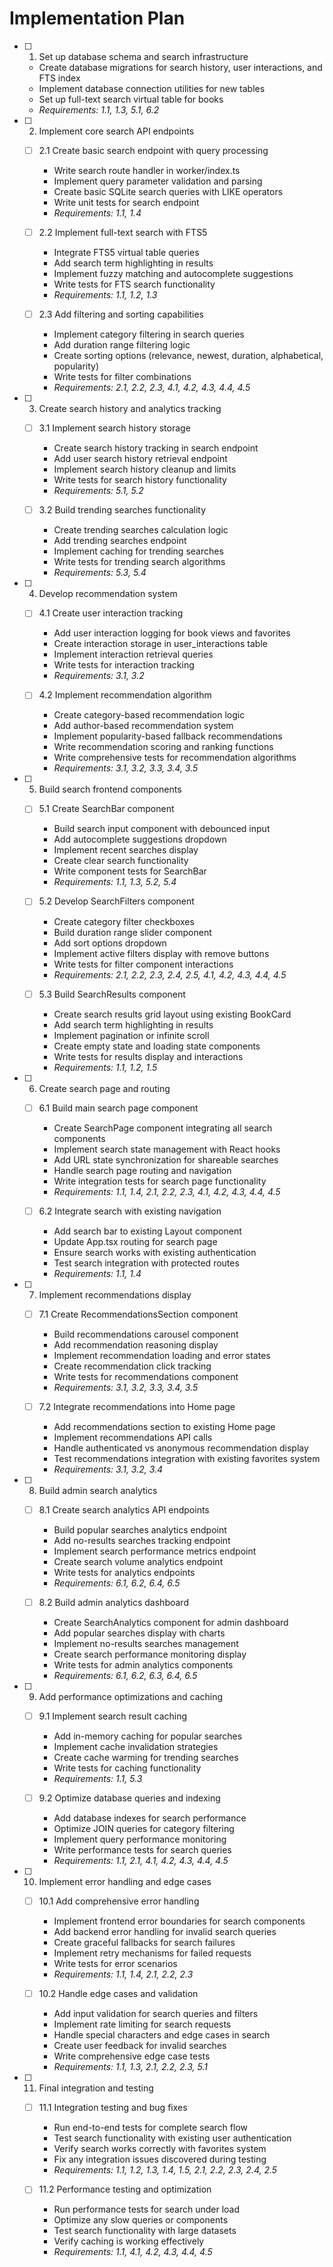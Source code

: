 # Implementation Plan

- [ ] 1. Set up database schema and search infrastructure
  - Create database migrations for search history, user interactions, and FTS index
  - Implement database connection utilities for new tables
  - Set up full-text search virtual table for books
  - _Requirements: 1.1, 1.3, 5.1, 6.2_

- [ ] 2. Implement core search API endpoints
  - [ ] 2.1 Create basic search endpoint with query processing
    - Write search route handler in worker/index.ts
    - Implement query parameter validation and parsing
    - Create basic SQLite search queries with LIKE operators
    - Write unit tests for search endpoint
    - _Requirements: 1.1, 1.4_

  - [ ] 2.2 Implement full-text search with FTS5
    - Integrate FTS5 virtual table queries
    - Add search term highlighting in results
    - Implement fuzzy matching and autocomplete suggestions
    - Write tests for FTS search functionality
    - _Requirements: 1.1, 1.2, 1.3_

  - [ ] 2.3 Add filtering and sorting capabilities
    - Implement category filtering in search queries
    - Add duration range filtering logic
    - Create sorting options (relevance, newest, duration, alphabetical, popularity)
    - Write tests for filter combinations
    - _Requirements: 2.1, 2.2, 2.3, 4.1, 4.2, 4.3, 4.4, 4.5_

- [ ] 3. Create search history and analytics tracking
  - [ ] 3.1 Implement search history storage
    - Create search history tracking in search endpoint
    - Add user search history retrieval endpoint
    - Implement search history cleanup and limits
    - Write tests for search history functionality
    - _Requirements: 5.1, 5.2_

  - [ ] 3.2 Build trending searches functionality
    - Create trending searches calculation logic
    - Add trending searches endpoint
    - Implement caching for trending searches
    - Write tests for trending search algorithms
    - _Requirements: 5.3, 5.4_

- [ ] 4. Develop recommendation system
  - [ ] 4.1 Create user interaction tracking
    - Add user interaction logging for book views and favorites
    - Create interaction storage in user_interactions table
    - Implement interaction retrieval queries
    - Write tests for interaction tracking
    - _Requirements: 3.1, 3.2_

  - [ ] 4.2 Implement recommendation algorithm
    - Create category-based recommendation logic
    - Add author-based recommendation system
    - Implement popularity-based fallback recommendations
    - Write recommendation scoring and ranking functions
    - Write comprehensive tests for recommendation algorithms
    - _Requirements: 3.1, 3.2, 3.3, 3.4, 3.5_

- [ ] 5. Build search frontend components
  - [ ] 5.1 Create SearchBar component
    - Build search input component with debounced input
    - Add autocomplete suggestions dropdown
    - Implement recent searches display
    - Create clear search functionality
    - Write component tests for SearchBar
    - _Requirements: 1.1, 1.3, 5.2, 5.4_

  - [ ] 5.2 Develop SearchFilters component
    - Create category filter checkboxes
    - Build duration range slider component
    - Add sort options dropdown
    - Implement active filters display with remove buttons
    - Write tests for filter component interactions
    - _Requirements: 2.1, 2.2, 2.3, 2.4, 2.5, 4.1, 4.2, 4.3, 4.4, 4.5_

  - [ ] 5.3 Build SearchResults component
    - Create search results grid layout using existing BookCard
    - Add search term highlighting in results
    - Implement pagination or infinite scroll
    - Create empty state and loading state components
    - Write tests for results display and interactions
    - _Requirements: 1.1, 1.2, 1.5_

- [ ] 6. Create search page and routing
  - [ ] 6.1 Build main search page component
    - Create SearchPage component integrating all search components
    - Implement search state management with React hooks
    - Add URL state synchronization for shareable searches
    - Handle search page routing and navigation
    - Write integration tests for search page functionality
    - _Requirements: 1.1, 1.4, 2.1, 2.2, 2.3, 4.1, 4.2, 4.3, 4.4, 4.5_

  - [ ] 6.2 Integrate search with existing navigation
    - Add search bar to existing Layout component
    - Update App.tsx routing for search page
    - Ensure search works with existing authentication
    - Test search integration with protected routes
    - _Requirements: 1.1, 1.4_

- [ ] 7. Implement recommendations display
  - [ ] 7.1 Create RecommendationsSection component
    - Build recommendations carousel component
    - Add recommendation reasoning display
    - Implement recommendation loading and error states
    - Create recommendation click tracking
    - Write tests for recommendations component
    - _Requirements: 3.1, 3.2, 3.3, 3.4, 3.5_

  - [ ] 7.2 Integrate recommendations into Home page
    - Add recommendations section to existing Home page
    - Implement recommendations API calls
    - Handle authenticated vs anonymous recommendation display
    - Test recommendations integration with existing favorites system
    - _Requirements: 3.1, 3.2, 3.4_

- [ ] 8. Build admin search analytics
  - [ ] 8.1 Create search analytics API endpoints
    - Build popular searches analytics endpoint
    - Add no-results searches tracking endpoint
    - Implement search performance metrics endpoint
    - Create search volume analytics endpoint
    - Write tests for analytics endpoints
    - _Requirements: 6.1, 6.2, 6.4, 6.5_

  - [ ] 8.2 Build admin analytics dashboard
    - Create SearchAnalytics component for admin dashboard
    - Add popular searches display with charts
    - Implement no-results searches management
    - Create search performance monitoring display
    - Write tests for admin analytics components
    - _Requirements: 6.1, 6.2, 6.3, 6.4, 6.5_

- [ ] 9. Add performance optimizations and caching
  - [ ] 9.1 Implement search result caching
    - Add in-memory caching for popular searches
    - Implement cache invalidation strategies
    - Create cache warming for trending searches
    - Write tests for caching functionality
    - _Requirements: 1.1, 5.3_

  - [ ] 9.2 Optimize database queries and indexing
    - Add database indexes for search performance
    - Optimize JOIN queries for category filtering
    - Implement query performance monitoring
    - Write performance tests for search queries
    - _Requirements: 1.1, 2.1, 4.1, 4.2, 4.3, 4.4, 4.5_

- [ ] 10. Implement error handling and edge cases
  - [ ] 10.1 Add comprehensive error handling
    - Implement frontend error boundaries for search components
    - Add backend error handling for invalid search queries
    - Create graceful fallbacks for search failures
    - Implement retry mechanisms for failed requests
    - Write tests for error scenarios
    - _Requirements: 1.1, 1.4, 2.1, 2.2, 2.3_

  - [ ] 10.2 Handle edge cases and validation
    - Add input validation for search queries and filters
    - Implement rate limiting for search requests
    - Handle special characters and edge cases in search
    - Create user feedback for invalid searches
    - Write comprehensive edge case tests
    - _Requirements: 1.1, 1.3, 2.1, 2.2, 2.3, 5.1_

- [ ] 11. Final integration and testing
  - [ ] 11.1 Integration testing and bug fixes
    - Run end-to-end tests for complete search flow
    - Test search functionality with existing user authentication
    - Verify search works correctly with favorites system
    - Fix any integration issues discovered during testing
    - _Requirements: 1.1, 1.2, 1.3, 1.4, 1.5, 2.1, 2.2, 2.3, 2.4, 2.5_

  - [ ] 11.2 Performance testing and optimization
    - Run performance tests for search under load
    - Optimize any slow queries or components
    - Test search functionality with large datasets
    - Verify caching is working effectively
    - _Requirements: 1.1, 4.1, 4.2, 4.3, 4.4, 4.5_